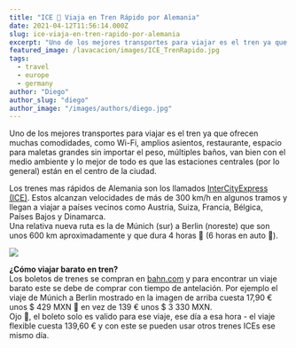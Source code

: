 ```yaml
---
title: "ICE 🚄 Viaja en Tren Rápido por Alemania"
date: 2021-04-12T11:56:14.000Z
slug: ice-viaja-en-tren-rapido-por-alemania
excerpt: "Uno de los mejores transportes para viajar es el tren ya que ofrecen muchas comodidades, como Wi-Fi, amplios asientos, restaurante, espacio para maletas grandes..."
featured_image: /lavacacion/images/ICE_TrenRapido.jpg
tags:
  - travel
  - europe
  - germany
author: "Diego"
author_slug: "diego"
author_image: "/images/authors/diego.jpg"
---
```


Uno de los mejores transportes para viajar es el tren ya que ofrecen muchas comodidades, como Wi-Fi, amplios asientos, restaurante, espacio para maletas grandes sin importar el peso, múltiples baños, van bien con el medio ambiente y lo mejor de todo es que las estaciones centrales (por lo general) están en el centro de la ciudad.  
  
Los trenes mas rápidos de Alemania son los llamados [InterCityExpress (ICE)](https://es.wikipedia.org/wiki/InterCityExpress). Estos alcanzan velocidades de más de 300 km/h en algunos tramos y llegan a viajar a países vecinos como Austria, Suiza, Francia, Bélgica, Países Bajos y Dinamarca.  
Una relativa nueva ruta es la de Múnich (sur) a Berlin (noreste) que son unos 600 km aproximadamente y que dura 4 horas 🚄 (6 horas en auto 🚙).

![](/lavacacion/images/iceMuenchenBerlin-1.jpg)

**¿Cómo viajar barato en tren?**  
Los boletos de trenes se compran en [bahn.com](https://www.bahn.com/) y para encontrar un viaje barato este se debe de comprar con tiempo de antelación. Por ejemplo el viaje de Múnich a Berlin mostrado en la imagen de arriba cuesta 17,90 € unos $ 429 MXN 👏 en vez de 139 € unos $ 3 330 MXN.  
Ojo 👀, el boleto solo es valido para ese viaje, ese día a esa hora - el viaje flexible cuesta 139,60 € y con este se pueden usar otros trenes ICEs ese mismo día.